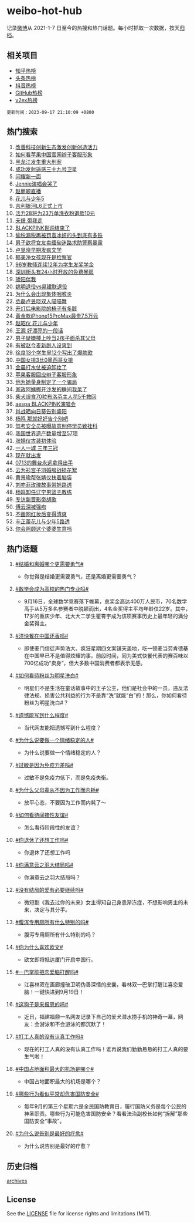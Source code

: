# weibo-hot-hub

记录[微博](https://www.weibo.com)从 2021-1-7 日至今的热搜和热门话题。每小时抓取一次数据，按天[归档](archives)。

## 相关项目

- [知乎热榜](https://github.com/lonnyzhang423/zhihu-hot-hub)
- [头条热榜](https://github.com/lonnyzhang423/toutiao-hot-hub)
- [抖音热榜](https://github.com/lonnyzhang423/douyin-hot-hub)
- [GitHub热榜](https://github.com/lonnyzhang423/github-hot-hub)
- [v2ex热榜](https://github.com/lonnyzhang423/v2ex-hot-hub)


`更新时间：2023-09-17 21:10:09 +0800`

## 热门搜索

1. [改善科技创新生态激发创新创造活力](https://m.weibo.cn/search?containerid=100103type%3D1%26t%3D10%26q%3D%23%E6%94%B9%E5%96%84%E7%A7%91%E6%8A%80%E5%88%9B%E6%96%B0%E7%94%9F%E6%80%81%E6%BF%80%E5%8F%91%E5%88%9B%E6%96%B0%E5%88%9B%E9%80%A0%E6%B4%BB%E5%8A%9B%23&stream_entry_id=51&isnewpage=1&extparam=seat%3D1%26cate%3D10103%26stream_entry_id%3D51%26pos%3D0%26dgr%3D0%26c_type%3D51%26filter_type%3Drealtimehot%26display_time%3D1694956208%26pre_seqid%3D1694956208071018437204)
1. [如何看苹果中国官网辫子客服形象](https://m.weibo.cn/search?containerid=100103type%3D1%26t%3D10%26q%3D%23%E5%A6%82%E4%BD%95%E7%9C%8B%E8%8B%B9%E6%9E%9C%E4%B8%AD%E5%9B%BD%E5%AE%98%E7%BD%91%E8%BE%AB%E5%AD%90%E5%AE%A2%E6%9C%8D%E5%BD%A2%E8%B1%A1%23&stream_entry_id=31&isnewpage=1&extparam=seat%3D1%26cate%3D5001%26stream_entry_id%3D31%26flag%3D2%26filter_type%3Drealtimehot%26c_type%3D31%26lcate%3D5001%26pos%3D0%26q%3D%2523%25E5%25A6%2582%25E4%25BD%2595%25E7%259C%258B%25E8%258B%25B9%25E6%259E%259C%25E4%25B8%25AD%25E5%259B%25BD%25E5%25AE%2598%25E7%25BD%2591%25E8%25BE%25AB%25E5%25AD%2590%25E5%25AE%25A2%25E6%259C%258D%25E5%25BD%25A2%25E8%25B1%25A1%2523%26dgr%3D0%26band_rank%3D1%26realpos%3D1%26display_time%3D1694956208%26pre_seqid%3D1694956208071018437204)
1. [黑龙江发生重大刑案](https://m.weibo.cn/search?containerid=100103type%3D1%26t%3D10%26q%3D%23%E9%BB%91%E9%BE%99%E6%B1%9F%E5%8F%91%E7%94%9F%E9%87%8D%E5%A4%A7%E5%88%91%E6%A1%88%23&stream_entry_id=31&isnewpage=1&extparam=seat%3D1%26cate%3D5001%26stream_entry_id%3D31%26flag%3D1%26filter_type%3Drealtimehot%26c_type%3D31%26lcate%3D5001%26pos%3D1%26q%3D%2523%25E9%25BB%2591%25E9%25BE%2599%25E6%25B1%259F%25E5%258F%2591%25E7%2594%259F%25E9%2587%258D%25E5%25A4%25A7%25E5%2588%2591%25E6%25A1%2588%2523%26dgr%3D0%26band_rank%3D2%26realpos%3D2%26display_time%3D1694956208%26pre_seqid%3D1694956208071018437204)
1. [成功发射遥感三十九号卫星](https://m.weibo.cn/search?containerid=100103type%3D1%26t%3D10%26q%3D%23%E6%88%90%E5%8A%9F%E5%8F%91%E5%B0%84%E9%81%A5%E6%84%9F%E4%B8%89%E5%8D%81%E4%B9%9D%E5%8F%B7%E5%8D%AB%E6%98%9F%23&stream_entry_id=31&isnewpage=1&extparam=seat%3D1%26cate%3D5001%26stream_entry_id%3D31%26flag%3D0%26filter_type%3Drealtimehot%26c_type%3D31%26lcate%3D5001%26pos%3D2%26q%3D%2523%25E6%2588%2590%25E5%258A%259F%25E5%258F%2591%25E5%25B0%2584%25E9%2581%25A5%25E6%2584%259F%25E4%25B8%2589%25E5%258D%2581%25E4%25B9%259D%25E5%258F%25B7%25E5%258D%25AB%25E6%2598%259F%2523%26dgr%3D0%26band_rank%3D3%26realpos%3D3%26display_time%3D1694956208%26pre_seqid%3D1694956208071018437204)
1. [闪耀新一面](https://m.weibo.cn/search?containerid=100103type%3D1%26t%3D10%26q%3D%23%E9%97%AA%E8%80%80%E6%96%B0%E4%B8%80%E9%9D%A2%23&stream_entry_id=31&isnewpage=1&extparam=seat%3D1%26cate%3D5001%26stream_entry_id%3D31%26c_type%3D31%26lcate%3D5001%26filter_type%3Drealtimehot%26adid%3D203871%26pos%3D3%26topic_ad%3D1%26q%3D%2523%25E9%2597%25AA%25E8%2580%2580%25E6%2596%25B0%25E4%25B8%2580%25E9%259D%25A2%2523%26dgr%3D0%26band_rank%3D4%26is_ad_pos%3D1%26display_time%3D1694956208%26pre_seqid%3D1694956208071018437204)
1. [Jennie演唱会哭了](https://m.weibo.cn/search?containerid=100103type%3D1%26t%3D10%26q%3D%23Jennie%E6%BC%94%E5%94%B1%E4%BC%9A%E5%93%AD%E4%BA%86%23&stream_entry_id=31&isnewpage=1&extparam=seat%3D1%26cate%3D5001%26stream_entry_id%3D31%26flag%3D1%26filter_type%3Drealtimehot%26c_type%3D31%26lcate%3D5001%26pos%3D4%26q%3D%2523Jennie%25E6%25BC%2594%25E5%2594%25B1%25E4%25BC%259A%25E5%2593%25AD%25E4%25BA%2586%2523%26dgr%3D0%26band_rank%3D4%26realpos%3D4%26display_time%3D1694956208%26pre_seqid%3D1694956208071018437204)
1. [赵丽颖直播](https://m.weibo.cn/search?containerid=100103type%3D1%26t%3D10%26q%3D%E8%B5%B5%E4%B8%BD%E9%A2%96%E7%9B%B4%E6%92%AD&stream_entry_id=31&isnewpage=1&extparam=seat%3D1%26cate%3D5001%26stream_entry_id%3D31%26flag%3D1%26filter_type%3Drealtimehot%26c_type%3D31%26lcate%3D5001%26pos%3D5%26q%3D%25E8%25B5%25B5%25E4%25B8%25BD%25E9%25A2%2596%25E7%259B%25B4%25E6%2592%25AD%26dgr%3D0%26band_rank%3D5%26realpos%3D5%26display_time%3D1694956208%26pre_seqid%3D1694956208071018437204)
1. [花儿与少年5](https://m.weibo.cn/search?containerid=100103type%3D1%26t%3D10%26q%3D%E8%8A%B1%E5%84%BF%E4%B8%8E%E5%B0%91%E5%B9%B45&stream_entry_id=31&isnewpage=1&extparam=seat%3D1%26cate%3D5001%26stream_entry_id%3D31%26flag%3D2%26filter_type%3Drealtimehot%26c_type%3D31%26lcate%3D5001%26pos%3D6%26q%3D%25E8%258A%25B1%25E5%2584%25BF%25E4%25B8%258E%25E5%25B0%2591%25E5%25B9%25B45%26dgr%3D0%26band_rank%3D6%26realpos%3D6%26display_time%3D1694956208%26pre_seqid%3D1694956208071018437204)
1. [吉利银河L6正式上市](https://m.weibo.cn/search?containerid=100103type%3D1%26t%3D10%26q%3D%23%E5%90%89%E5%88%A9%E9%93%B6%E6%B2%B3L6%E6%AD%A3%E5%BC%8F%E4%B8%8A%E5%B8%82%23&stream_entry_id=31&isnewpage=1&extparam=seat%3D1%26cate%3D5001%26stream_entry_id%3D31%26c_type%3D31%26lcate%3D5001%26filter_type%3Drealtimehot%26adid%3D203793%26pos%3D7%26topic_ad%3D1%26q%3D%2523%25E5%2590%2589%25E5%2588%25A9%25E9%2593%25B6%25E6%25B2%25B3L6%25E6%25AD%25A3%25E5%25BC%258F%25E4%25B8%258A%25E5%25B8%2582%2523%26dgr%3D0%26band_rank%3D7%26is_ad_pos%3D1%26display_time%3D1694956208%26pre_seqid%3D1694956208071018437204)
1. [活力28将为23万单洗衣粉退款10元](https://m.weibo.cn/search?containerid=100103type%3D1%26t%3D10%26q%3D%23%E6%B4%BB%E5%8A%9B28%E5%B0%86%E4%B8%BA23%E4%B8%87%E5%8D%95%E6%B4%97%E8%A1%A3%E7%B2%89%E9%80%80%E6%AC%BE10%E5%85%83%23&stream_entry_id=31&isnewpage=1&extparam=seat%3D1%26cate%3D5001%26stream_entry_id%3D31%26flag%3D2%26filter_type%3Drealtimehot%26c_type%3D31%26lcate%3D5001%26pos%3D8%26q%3D%2523%25E6%25B4%25BB%25E5%258A%259B28%25E5%25B0%2586%25E4%25B8%25BA23%25E4%25B8%2587%25E5%258D%2595%25E6%25B4%2597%25E8%25A1%25A3%25E7%25B2%2589%25E9%2580%2580%25E6%25AC%25BE10%25E5%2585%2583%2523%26dgr%3D0%26band_rank%3D7%26realpos%3D7%26display_time%3D1694956208%26pre_seqid%3D1694956208071018437204)
1. [夭璟 带我走](https://m.weibo.cn/search?containerid=100103type%3D1%26t%3D10%26q%3D%E5%A4%AD%E7%92%9F+%E5%B8%A6%E6%88%91%E8%B5%B0&stream_entry_id=31&isnewpage=1&extparam=seat%3D1%26cate%3D5001%26stream_entry_id%3D31%26flag%3D0%26filter_type%3Drealtimehot%26c_type%3D31%26lcate%3D5001%26pos%3D9%26q%3D%25E5%25A4%25AD%25E7%2592%259F%2520%25E5%25B8%25A6%25E6%2588%2591%25E8%25B5%25B0%26dgr%3D0%26band_rank%3D8%26realpos%3D8%26display_time%3D1694956208%26pre_seqid%3D1694956208071018437204)
1. [BLACKPINK世巡结束了](https://m.weibo.cn/search?containerid=100103type%3D1%26t%3D10%26q%3D%23BLACKPINK%E4%B8%96%E5%B7%A1%E7%BB%93%E6%9D%9F%E4%BA%86%23&stream_entry_id=31&isnewpage=1&extparam=seat%3D1%26cate%3D5001%26stream_entry_id%3D31%26flag%3D1%26filter_type%3Drealtimehot%26c_type%3D31%26lcate%3D5001%26pos%3D10%26q%3D%2523BLACKPINK%25E4%25B8%2596%25E5%25B7%25A1%25E7%25BB%2593%25E6%259D%259F%25E4%25BA%2586%2523%26dgr%3D0%26band_rank%3D9%26realpos%3D9%26display_time%3D1694956208%26pre_seqid%3D1694956208071018437204)
1. [偷税漏税再被罚袁冰妍的头到底有多铁](https://m.weibo.cn/search?containerid=100103type%3D1%26t%3D10%26q%3D%23%E5%81%B7%E7%A8%8E%E6%BC%8F%E7%A8%8E%E5%86%8D%E8%A2%AB%E7%BD%9A%E8%A2%81%E5%86%B0%E5%A6%8D%E7%9A%84%E5%A4%B4%E5%88%B0%E5%BA%95%E6%9C%89%E5%A4%9A%E9%93%81%23&stream_entry_id=31&isnewpage=1&extparam=seat%3D1%26cate%3D5001%26stream_entry_id%3D31%26flag%3D2%26filter_type%3Drealtimehot%26c_type%3D31%26lcate%3D5001%26pos%3D11%26q%3D%2523%25E5%2581%25B7%25E7%25A8%258E%25E6%25BC%258F%25E7%25A8%258E%25E5%2586%258D%25E8%25A2%25AB%25E7%25BD%259A%25E8%25A2%2581%25E5%2586%25B0%25E5%25A6%258D%25E7%259A%2584%25E5%25A4%25B4%25E5%2588%25B0%25E5%25BA%2595%25E6%259C%2589%25E5%25A4%259A%25E9%2593%2581%2523%26dgr%3D0%26band_rank%3D10%26realpos%3D10%26display_time%3D1694956208%26pre_seqid%3D1694956208071018437204)
1. [男子欲将女友卖缅甸迷路求助警察暴露](https://m.weibo.cn/search?containerid=100103type%3D1%26t%3D10%26q%3D%23%E7%94%B7%E5%AD%90%E6%AC%B2%E5%B0%86%E5%A5%B3%E5%8F%8B%E5%8D%96%E7%BC%85%E7%94%B8%E8%BF%B7%E8%B7%AF%E6%B1%82%E5%8A%A9%E8%AD%A6%E5%AF%9F%E6%9A%B4%E9%9C%B2%23&stream_entry_id=31&isnewpage=1&extparam=seat%3D1%26cate%3D5001%26stream_entry_id%3D31%26flag%3D1%26filter_type%3Drealtimehot%26c_type%3D31%26lcate%3D5001%26pos%3D12%26q%3D%2523%25E7%2594%25B7%25E5%25AD%2590%25E6%25AC%25B2%25E5%25B0%2586%25E5%25A5%25B3%25E5%258F%258B%25E5%258D%2596%25E7%25BC%2585%25E7%2594%25B8%25E8%25BF%25B7%25E8%25B7%25AF%25E6%25B1%2582%25E5%258A%25A9%25E8%25AD%25A6%25E5%25AF%259F%25E6%259A%25B4%25E9%259C%25B2%2523%26dgr%3D0%26band_rank%3D11%26realpos%3D11%26display_time%3D1694956208%26pre_seqid%3D1694956208071018437204)
1. [卢昱晓早期发疯文学](https://m.weibo.cn/search?containerid=100103type%3D1%26t%3D10%26q%3D%23%E5%8D%A2%E6%98%B1%E6%99%93%E6%97%A9%E6%9C%9F%E5%8F%91%E7%96%AF%E6%96%87%E5%AD%A6%23&stream_entry_id=31&isnewpage=1&extparam=seat%3D1%26cate%3D5001%26stream_entry_id%3D31%26flag%3D0%26filter_type%3Drealtimehot%26c_type%3D31%26lcate%3D5001%26pos%3D13%26q%3D%2523%25E5%258D%25A2%25E6%2598%25B1%25E6%2599%2593%25E6%2597%25A9%25E6%259C%259F%25E5%258F%2591%25E7%2596%25AF%25E6%2596%2587%25E5%25AD%25A6%2523%26dgr%3D0%26band_rank%3D12%26realpos%3D12%26display_time%3D1694956208%26pre_seqid%3D1694956208071018437204)
1. [郁美净女孩现在是检察官](https://m.weibo.cn/search?containerid=100103type%3D1%26t%3D10%26q%3D%23%E9%83%81%E7%BE%8E%E5%87%80%E5%A5%B3%E5%AD%A9%E7%8E%B0%E5%9C%A8%E6%98%AF%E6%A3%80%E5%AF%9F%E5%AE%98%23&stream_entry_id=31&isnewpage=1&extparam=seat%3D1%26cate%3D5001%26stream_entry_id%3D31%26flag%3D0%26filter_type%3Drealtimehot%26c_type%3D31%26lcate%3D5001%26pos%3D14%26q%3D%2523%25E9%2583%2581%25E7%25BE%258E%25E5%2587%2580%25E5%25A5%25B3%25E5%25AD%25A9%25E7%258E%25B0%25E5%259C%25A8%25E6%2598%25AF%25E6%25A3%2580%25E5%25AF%259F%25E5%25AE%2598%2523%26dgr%3D0%26band_rank%3D13%26realpos%3D13%26display_time%3D1694956208%26pre_seqid%3D1694956208071018437204)
1. [96岁教师连续12年为学生发奖学金](https://m.weibo.cn/search?containerid=100103type%3D1%26t%3D10%26q%3D%2396%E5%B2%81%E6%95%99%E5%B8%88%E8%BF%9E%E7%BB%AD12%E5%B9%B4%E4%B8%BA%E5%AD%A6%E7%94%9F%E5%8F%91%E5%A5%96%E5%AD%A6%E9%87%91%23&stream_entry_id=31&isnewpage=1&extparam=seat%3D1%26cate%3D5001%26stream_entry_id%3D31%26flag%3D32768%26filter_type%3Drealtimehot%26c_type%3D31%26lcate%3D5001%26pos%3D15%26q%3D%252396%25E5%25B2%2581%25E6%2595%2599%25E5%25B8%2588%25E8%25BF%259E%25E7%25BB%25AD12%25E5%25B9%25B4%25E4%25B8%25BA%25E5%25AD%25A6%25E7%2594%259F%25E5%258F%2591%25E5%25A5%2596%25E5%25AD%25A6%25E9%2587%2591%2523%26dgr%3D0%26band_rank%3D14%26realpos%3D14%26display_time%3D1694956208%26pre_seqid%3D1694956208071018437204)
1. [深圳街头有24小时开放的免费琴房](https://m.weibo.cn/search?containerid=100103type%3D1%26t%3D10%26q%3D%23%E6%B7%B1%E5%9C%B3%E8%A1%97%E5%A4%B4%E6%9C%8924%E5%B0%8F%E6%97%B6%E5%BC%80%E6%94%BE%E7%9A%84%E5%85%8D%E8%B4%B9%E7%90%B4%E6%88%BF%23&stream_entry_id=31&isnewpage=1&extparam=seat%3D1%26cate%3D5001%26stream_entry_id%3D31%26flag%3D32768%26filter_type%3Drealtimehot%26c_type%3D31%26lcate%3D5001%26pos%3D16%26q%3D%2523%25E6%25B7%25B1%25E5%259C%25B3%25E8%25A1%2597%25E5%25A4%25B4%25E6%259C%258924%25E5%25B0%258F%25E6%2597%25B6%25E5%25BC%2580%25E6%2594%25BE%25E7%259A%2584%25E5%2585%258D%25E8%25B4%25B9%25E7%2590%25B4%25E6%2588%25BF%2523%26dgr%3D0%26band_rank%3D15%26realpos%3D15%26display_time%3D1694956208%26pre_seqid%3D1694956208071018437204)
1. [骄阳伴我](https://m.weibo.cn/search?containerid=100103type%3D1%26t%3D10%26q%3D%E9%AA%84%E9%98%B3%E4%BC%B4%E6%88%91&stream_entry_id=31&isnewpage=1&extparam=seat%3D1%26cate%3D5001%26stream_entry_id%3D31%26flag%3D1%26filter_type%3Drealtimehot%26c_type%3D31%26lcate%3D5001%26pos%3D17%26q%3D%25E9%25AA%2584%25E9%2598%25B3%25E4%25BC%25B4%25E6%2588%2591%26dgr%3D0%26band_rank%3D16%26realpos%3D16%26display_time%3D1694956208%26pre_seqid%3D1694956208071018437204)
1. [姚明退役vs易建联退役](https://m.weibo.cn/search?containerid=100103type%3D1%26t%3D10%26q%3D%E5%A7%9A%E6%98%8E%E9%80%80%E5%BD%B9vs%E6%98%93%E5%BB%BA%E8%81%94%E9%80%80%E5%BD%B9&stream_entry_id=31&isnewpage=1&extparam=seat%3D1%26cate%3D5001%26stream_entry_id%3D31%26flag%3D1%26filter_type%3Drealtimehot%26c_type%3D31%26lcate%3D5001%26pos%3D18%26q%3D%25E5%25A7%259A%25E6%2598%258E%25E9%2580%2580%25E5%25BD%25B9vs%25E6%2598%2593%25E5%25BB%25BA%25E8%2581%2594%25E9%2580%2580%25E5%25BD%25B9%26dgr%3D0%26band_rank%3D17%26realpos%3D17%26display_time%3D1694956208%26pre_seqid%3D1694956208071018437204)
1. [为什么会出现集体咽喉炎](https://m.weibo.cn/search?containerid=100103type%3D1%26t%3D10%26q%3D%23%E4%B8%BA%E4%BB%80%E4%B9%88%E4%BC%9A%E5%87%BA%E7%8E%B0%E9%9B%86%E4%BD%93%E5%92%BD%E5%96%89%E7%82%8E%23&stream_entry_id=31&isnewpage=1&extparam=seat%3D1%26cate%3D5001%26stream_entry_id%3D31%26flag%3D0%26filter_type%3Drealtimehot%26c_type%3D31%26lcate%3D5001%26pos%3D19%26q%3D%2523%25E4%25B8%25BA%25E4%25BB%2580%25E4%25B9%2588%25E4%25BC%259A%25E5%2587%25BA%25E7%258E%25B0%25E9%259B%2586%25E4%25BD%2593%25E5%2592%25BD%25E5%2596%2589%25E7%2582%258E%2523%26dgr%3D0%26band_rank%3D18%26realpos%3D18%26display_time%3D1694956208%26pre_seqid%3D1694956208071018437204)
1. [丞磊卢昱晓双人喵喵舞](https://m.weibo.cn/search?containerid=100103type%3D1%26t%3D10%26q%3D%23%E4%B8%9E%E7%A3%8A%E5%8D%A2%E6%98%B1%E6%99%93%E5%8F%8C%E4%BA%BA%E5%96%B5%E5%96%B5%E8%88%9E%23&stream_entry_id=31&isnewpage=1&extparam=seat%3D1%26cate%3D5001%26stream_entry_id%3D31%26flag%3D1%26filter_type%3Drealtimehot%26c_type%3D31%26lcate%3D5001%26pos%3D20%26q%3D%2523%25E4%25B8%259E%25E7%25A3%258A%25E5%258D%25A2%25E6%2598%25B1%25E6%2599%2593%25E5%258F%258C%25E4%25BA%25BA%25E5%2596%25B5%25E5%2596%25B5%25E8%2588%259E%2523%26dgr%3D0%26band_rank%3D19%26realpos%3D19%26display_time%3D1694956208%26pre_seqid%3D1694956208071018437204)
1. [开灯后电影院的椅子有多脏](https://m.weibo.cn/search?containerid=100103type%3D1%26t%3D10%26q%3D%23%E5%BC%80%E7%81%AF%E5%90%8E%E7%94%B5%E5%BD%B1%E9%99%A2%E7%9A%84%E6%A4%85%E5%AD%90%E6%9C%89%E5%A4%9A%E8%84%8F%23&stream_entry_id=31&isnewpage=1&extparam=seat%3D1%26cate%3D5001%26stream_entry_id%3D31%26flag%3D1%26filter_type%3Drealtimehot%26c_type%3D31%26lcate%3D5001%26pos%3D21%26q%3D%2523%25E5%25BC%2580%25E7%2581%25AF%25E5%2590%258E%25E7%2594%25B5%25E5%25BD%25B1%25E9%2599%25A2%25E7%259A%2584%25E6%25A4%2585%25E5%25AD%2590%25E6%259C%2589%25E5%25A4%259A%25E8%2584%258F%2523%26dgr%3D0%26band_rank%3D20%26realpos%3D20%26display_time%3D1694956208%26pre_seqid%3D1694956208071018437204)
1. [黄金款iPhone15ProMax最贵7.5万元](https://m.weibo.cn/search?containerid=100103type%3D1%26t%3D10%26q%3D%23%E9%BB%84%E9%87%91%E6%AC%BEiPhone15ProMax%E6%9C%80%E8%B4%B57.5%E4%B8%87%E5%85%83%23&stream_entry_id=31&isnewpage=1&extparam=seat%3D1%26cate%3D5001%26stream_entry_id%3D31%26flag%3D1%26filter_type%3Drealtimehot%26c_type%3D31%26lcate%3D5001%26pos%3D22%26q%3D%2523%25E9%25BB%2584%25E9%2587%2591%25E6%25AC%25BEiPhone15ProMax%25E6%259C%2580%25E8%25B4%25B57.5%25E4%25B8%2587%25E5%2585%2583%2523%26dgr%3D0%26band_rank%3D21%26realpos%3D21%26display_time%3D1694956208%26pre_seqid%3D1694956208071018437204)
1. [赵昭仪 花儿与少年](https://m.weibo.cn/search?containerid=100103type%3D1%26t%3D10%26q%3D%E8%B5%B5%E6%98%AD%E4%BB%AA+%E8%8A%B1%E5%84%BF%E4%B8%8E%E5%B0%91%E5%B9%B4&stream_entry_id=31&isnewpage=1&extparam=seat%3D1%26cate%3D5001%26stream_entry_id%3D31%26flag%3D0%26filter_type%3Drealtimehot%26c_type%3D31%26lcate%3D5001%26pos%3D23%26q%3D%25E8%25B5%25B5%25E6%2598%25AD%25E4%25BB%25AA%2520%25E8%258A%25B1%25E5%2584%25BF%25E4%25B8%258E%25E5%25B0%2591%25E5%25B9%25B4%26dgr%3D0%26band_rank%3D22%26realpos%3D22%26display_time%3D1694956208%26pre_seqid%3D1694956208071018437204)
1. [王源 好漂亮的一段话](https://m.weibo.cn/search?containerid=100103type%3D1%26t%3D10%26q%3D%E7%8E%8B%E6%BA%90+%E5%A5%BD%E6%BC%82%E4%BA%AE%E7%9A%84%E4%B8%80%E6%AE%B5%E8%AF%9D&stream_entry_id=31&isnewpage=1&extparam=seat%3D1%26cate%3D5001%26stream_entry_id%3D31%26flag%3D1%26filter_type%3Drealtimehot%26c_type%3D31%26lcate%3D5001%26pos%3D24%26q%3D%25E7%258E%258B%25E6%25BA%2590%2520%25E5%25A5%25BD%25E6%25BC%2582%25E4%25BA%25AE%25E7%259A%2584%25E4%25B8%2580%25E6%25AE%25B5%25E8%25AF%259D%26dgr%3D0%26band_rank%3D23%26realpos%3D23%26display_time%3D1694956208%26pre_seqid%3D1694956208071018437204)
1. [男子疑嫌楼上吵当2孩子面杀其父母](https://m.weibo.cn/search?containerid=100103type%3D1%26t%3D10%26q%3D%23%E7%94%B7%E5%AD%90%E7%96%91%E5%AB%8C%E6%A5%BC%E4%B8%8A%E5%90%B5%E5%BD%932%E5%AD%A9%E5%AD%90%E9%9D%A2%E6%9D%80%E5%85%B6%E7%88%B6%E6%AF%8D%23&stream_entry_id=31&isnewpage=1&extparam=seat%3D1%26cate%3D5001%26stream_entry_id%3D31%26flag%3D0%26filter_type%3Drealtimehot%26c_type%3D31%26lcate%3D5001%26pos%3D25%26q%3D%2523%25E7%2594%25B7%25E5%25AD%2590%25E7%2596%2591%25E5%25AB%258C%25E6%25A5%25BC%25E4%25B8%258A%25E5%2590%25B5%25E5%25BD%25932%25E5%25AD%25A9%25E5%25AD%2590%25E9%259D%25A2%25E6%259D%2580%25E5%2585%25B6%25E7%2588%25B6%25E6%25AF%258D%2523%26dgr%3D0%26band_rank%3D24%26realpos%3D24%26display_time%3D1694956208%26pre_seqid%3D1694956208071018437204)
1. [有被赵今麦新剧人设爽到](https://m.weibo.cn/search?containerid=100103type%3D1%26t%3D10%26q%3D%E6%9C%89%E8%A2%AB%E8%B5%B5%E4%BB%8A%E9%BA%A6%E6%96%B0%E5%89%A7%E4%BA%BA%E8%AE%BE%E7%88%BD%E5%88%B0&stream_entry_id=31&isnewpage=1&extparam=seat%3D1%26cate%3D5001%26stream_entry_id%3D31%26flag%3D1%26filter_type%3Drealtimehot%26c_type%3D31%26lcate%3D5001%26pos%3D26%26q%3D%25E6%259C%2589%25E8%25A2%25AB%25E8%25B5%25B5%25E4%25BB%258A%25E9%25BA%25A6%25E6%2596%25B0%25E5%2589%25A7%25E4%25BA%25BA%25E8%25AE%25BE%25E7%2588%25BD%25E5%2588%25B0%26dgr%3D0%26band_rank%3D25%26realpos%3D25%26display_time%3D1694956208%26pre_seqid%3D1694956208071018437204)
1. [徐良13个学生里12个写出了爆款歌](https://m.weibo.cn/search?containerid=100103type%3D1%26t%3D10%26q%3D%23%E5%BE%90%E8%89%AF13%E4%B8%AA%E5%AD%A6%E7%94%9F%E9%87%8C12%E4%B8%AA%E5%86%99%E5%87%BA%E4%BA%86%E7%88%86%E6%AC%BE%E6%AD%8C%23&stream_entry_id=31&isnewpage=1&extparam=seat%3D1%26cate%3D5001%26stream_entry_id%3D31%26flag%3D0%26filter_type%3Drealtimehot%26c_type%3D31%26lcate%3D5001%26pos%3D27%26q%3D%2523%25E5%25BE%2590%25E8%2589%25AF13%25E4%25B8%25AA%25E5%25AD%25A6%25E7%2594%259F%25E9%2587%258C12%25E4%25B8%25AA%25E5%2586%2599%25E5%2587%25BA%25E4%25BA%2586%25E7%2588%2586%25E6%25AC%25BE%25E6%25AD%258C%2523%26dgr%3D0%26band_rank%3D26%26realpos%3D26%26display_time%3D1694956208%26pre_seqid%3D1694956208071018437204)
1. [中国女排3比0墨西哥女排](https://m.weibo.cn/search?containerid=100103type%3D1%26t%3D10%26q%3D%23%E4%B8%AD%E5%9B%BD%E5%A5%B3%E6%8E%923%E6%AF%940%E5%A2%A8%E8%A5%BF%E5%93%A5%E5%A5%B3%E6%8E%92%23&stream_entry_id=31&isnewpage=1&extparam=seat%3D1%26cate%3D5001%26stream_entry_id%3D31%26flag%3D1%26filter_type%3Drealtimehot%26c_type%3D31%26lcate%3D5001%26pos%3D28%26q%3D%2523%25E4%25B8%25AD%25E5%259B%25BD%25E5%25A5%25B3%25E6%258E%25923%25E6%25AF%25940%25E5%25A2%25A8%25E8%25A5%25BF%25E5%2593%25A5%25E5%25A5%25B3%25E6%258E%2592%2523%26dgr%3D0%26band_rank%3D27%26realpos%3D27%26display_time%3D1694956208%26pre_seqid%3D1694956208071018437204)
1. [金晨打水仗被迫卸妆了](https://m.weibo.cn/search?containerid=100103type%3D1%26t%3D10%26q%3D%23%E9%87%91%E6%99%A8%E6%89%93%E6%B0%B4%E4%BB%97%E8%A2%AB%E8%BF%AB%E5%8D%B8%E5%A6%86%E4%BA%86%23&stream_entry_id=31&isnewpage=1&extparam=seat%3D1%26cate%3D5001%26stream_entry_id%3D31%26flag%3D1%26filter_type%3Drealtimehot%26c_type%3D31%26lcate%3D5001%26pos%3D29%26q%3D%2523%25E9%2587%2591%25E6%2599%25A8%25E6%2589%2593%25E6%25B0%25B4%25E4%25BB%2597%25E8%25A2%25AB%25E8%25BF%25AB%25E5%258D%25B8%25E5%25A6%2586%25E4%25BA%2586%2523%26dgr%3D0%26band_rank%3D28%26realpos%3D28%26display_time%3D1694956208%26pre_seqid%3D1694956208071018437204)
1. [苹果客服回应辫子客服形象](https://m.weibo.cn/search?containerid=100103type%3D1%26t%3D10%26q%3D%23%E8%8B%B9%E6%9E%9C%E5%AE%A2%E6%9C%8D%E5%9B%9E%E5%BA%94%E8%BE%AB%E5%AD%90%E5%AE%A2%E6%9C%8D%E5%BD%A2%E8%B1%A1%23&stream_entry_id=31&isnewpage=1&extparam=seat%3D1%26cate%3D5001%26stream_entry_id%3D31%26flag%3D1%26filter_type%3Drealtimehot%26c_type%3D31%26lcate%3D5001%26pos%3D30%26q%3D%2523%25E8%258B%25B9%25E6%259E%259C%25E5%25AE%25A2%25E6%259C%258D%25E5%259B%259E%25E5%25BA%2594%25E8%25BE%25AB%25E5%25AD%2590%25E5%25AE%25A2%25E6%259C%258D%25E5%25BD%25A2%25E8%25B1%25A1%2523%26dgr%3D0%26band_rank%3D29%26realpos%3D29%26display_time%3D1694956208%26pre_seqid%3D1694956208071018437204)
1. [他为她量身制定了一个骗局](https://m.weibo.cn/search?containerid=100103type%3D1%26t%3D10%26q%3D%23%E4%BB%96%E4%B8%BA%E5%A5%B9%E9%87%8F%E8%BA%AB%E5%88%B6%E5%AE%9A%E4%BA%86%E4%B8%80%E4%B8%AA%E9%AA%97%E5%B1%80%23&stream_entry_id=31&isnewpage=1&extparam=seat%3D1%26cate%3D5001%26stream_entry_id%3D31%26flag%3D1%26filter_type%3Drealtimehot%26c_type%3D31%26lcate%3D5001%26pos%3D31%26q%3D%2523%25E4%25BB%2596%25E4%25B8%25BA%25E5%25A5%25B9%25E9%2587%258F%25E8%25BA%25AB%25E5%2588%25B6%25E5%25AE%259A%25E4%25BA%2586%25E4%25B8%2580%25E4%25B8%25AA%25E9%25AA%2597%25E5%25B1%2580%2523%26dgr%3D0%26band_rank%3D30%26realpos%3D30%26display_time%3D1694956208%26pre_seqid%3D1694956208071018437204)
1. [家政阿姨挪开沙发的瞬间我呆了](https://m.weibo.cn/search?containerid=100103type%3D1%26t%3D10%26q%3D%23%E5%AE%B6%E6%94%BF%E9%98%BF%E5%A7%A8%E6%8C%AA%E5%BC%80%E6%B2%99%E5%8F%91%E7%9A%84%E7%9E%AC%E9%97%B4%E6%88%91%E5%91%86%E4%BA%86%23&stream_entry_id=31&isnewpage=1&extparam=seat%3D1%26cate%3D5001%26stream_entry_id%3D31%26flag%3D1%26filter_type%3Drealtimehot%26c_type%3D31%26lcate%3D5001%26pos%3D32%26q%3D%2523%25E5%25AE%25B6%25E6%2594%25BF%25E9%2598%25BF%25E5%25A7%25A8%25E6%258C%25AA%25E5%25BC%2580%25E6%25B2%2599%25E5%258F%2591%25E7%259A%2584%25E7%259E%25AC%25E9%2597%25B4%25E6%2588%2591%25E5%2591%2586%25E4%25BA%2586%2523%26dgr%3D0%26band_rank%3D31%26realpos%3D31%26display_time%3D1694956208%26pre_seqid%3D1694956208071018437204)
1. [柴犬误食70粒布洛芬主人花5千救回](https://m.weibo.cn/search?containerid=100103type%3D1%26t%3D10%26q%3D%23%E6%9F%B4%E7%8A%AC%E8%AF%AF%E9%A3%9F70%E7%B2%92%E5%B8%83%E6%B4%9B%E8%8A%AC%E4%B8%BB%E4%BA%BA%E8%8A%B15%E5%8D%83%E6%95%91%E5%9B%9E%23&stream_entry_id=31&isnewpage=1&extparam=seat%3D1%26cate%3D5001%26stream_entry_id%3D31%26flag%3D1%26filter_type%3Drealtimehot%26c_type%3D31%26lcate%3D5001%26pos%3D33%26q%3D%2523%25E6%259F%25B4%25E7%258A%25AC%25E8%25AF%25AF%25E9%25A3%259F70%25E7%25B2%2592%25E5%25B8%2583%25E6%25B4%259B%25E8%258A%25AC%25E4%25B8%25BB%25E4%25BA%25BA%25E8%258A%25B15%25E5%258D%2583%25E6%2595%2591%25E5%259B%259E%2523%26dgr%3D0%26band_rank%3D32%26realpos%3D32%26display_time%3D1694956208%26pre_seqid%3D1694956208071018437204)
1. [aespa BLACKPINK演唱会](https://m.weibo.cn/search?containerid=100103type%3D1%26t%3D10%26q%3Daespa+BLACKPINK%E6%BC%94%E5%94%B1%E4%BC%9A&stream_entry_id=31&isnewpage=1&extparam=seat%3D1%26cate%3D5001%26stream_entry_id%3D31%26flag%3D0%26filter_type%3Drealtimehot%26c_type%3D31%26lcate%3D5001%26pos%3D34%26q%3Daespa%2520BLACKPINK%25E6%25BC%2594%25E5%2594%25B1%25E4%25BC%259A%26dgr%3D0%26band_rank%3D33%26realpos%3D33%26display_time%3D1694956208%26pre_seqid%3D1694956208071018437204)
1. [肖战晒向日葵告别盛阳](https://m.weibo.cn/search?containerid=100103type%3D1%26t%3D10%26q%3D%23%E8%82%96%E6%88%98%E6%99%92%E5%90%91%E6%97%A5%E8%91%B5%E5%91%8A%E5%88%AB%E7%9B%9B%E9%98%B3%23&stream_entry_id=31&isnewpage=1&extparam=seat%3D1%26cate%3D5001%26stream_entry_id%3D31%26flag%3D1%26filter_type%3Drealtimehot%26c_type%3D31%26lcate%3D5001%26pos%3D35%26q%3D%2523%25E8%2582%2596%25E6%2588%2598%25E6%2599%2592%25E5%2590%2591%25E6%2597%25A5%25E8%2591%25B5%25E5%2591%258A%25E5%2588%25AB%25E7%259B%259B%25E9%2598%25B3%2523%26dgr%3D0%26band_rank%3D34%26realpos%3D34%26display_time%3D1694956208%26pre_seqid%3D1694956208071018437204)
1. [杨鸣 那就好好告个别吧](https://m.weibo.cn/search?containerid=100103type%3D1%26t%3D10%26q%3D%E6%9D%A8%E9%B8%A3+%E9%82%A3%E5%B0%B1%E5%A5%BD%E5%A5%BD%E5%91%8A%E4%B8%AA%E5%88%AB%E5%90%A7&stream_entry_id=31&isnewpage=1&extparam=seat%3D1%26cate%3D5001%26stream_entry_id%3D31%26flag%3D0%26filter_type%3Drealtimehot%26c_type%3D31%26lcate%3D5001%26pos%3D36%26q%3D%25E6%259D%25A8%25E9%25B8%25A3%2520%25E9%2582%25A3%25E5%25B0%25B1%25E5%25A5%25BD%25E5%25A5%25BD%25E5%2591%258A%25E4%25B8%25AA%25E5%2588%25AB%25E5%2590%25A7%26dgr%3D0%26band_rank%3D35%26realpos%3D35%26display_time%3D1694956208%26pre_seqid%3D1694956208071018437204)
1. [驾考安全员被曝故意别停学员致挂科](https://m.weibo.cn/search?containerid=100103type%3D1%26t%3D10%26q%3D%23%E9%A9%BE%E8%80%83%E5%AE%89%E5%85%A8%E5%91%98%E8%A2%AB%E6%9B%9D%E6%95%85%E6%84%8F%E5%88%AB%E5%81%9C%E5%AD%A6%E5%91%98%E8%87%B4%E6%8C%82%E7%A7%91%23&stream_entry_id=31&isnewpage=1&extparam=seat%3D1%26cate%3D5001%26stream_entry_id%3D31%26flag%3D1%26filter_type%3Drealtimehot%26c_type%3D31%26lcate%3D5001%26pos%3D37%26q%3D%2523%25E9%25A9%25BE%25E8%2580%2583%25E5%25AE%2589%25E5%2585%25A8%25E5%2591%2598%25E8%25A2%25AB%25E6%259B%259D%25E6%2595%2585%25E6%2584%258F%25E5%2588%25AB%25E5%2581%259C%25E5%25AD%25A6%25E5%2591%2598%25E8%2587%25B4%25E6%258C%2582%25E7%25A7%2591%2523%26dgr%3D0%26band_rank%3D36%26realpos%3D36%26display_time%3D1694956208%26pre_seqid%3D1694956208071018437204)
1. [我国世界遗产数量增至57项](https://m.weibo.cn/search?containerid=100103type%3D1%26t%3D10%26q%3D%23%E6%88%91%E5%9B%BD%E4%B8%96%E7%95%8C%E9%81%97%E4%BA%A7%E6%95%B0%E9%87%8F%E5%A2%9E%E8%87%B357%E9%A1%B9%23&stream_entry_id=31&isnewpage=1&extparam=seat%3D1%26cate%3D5001%26stream_entry_id%3D31%26flag%3D1%26filter_type%3Drealtimehot%26c_type%3D31%26lcate%3D5001%26pos%3D38%26q%3D%2523%25E6%2588%2591%25E5%259B%25BD%25E4%25B8%2596%25E7%2595%258C%25E9%2581%2597%25E4%25BA%25A7%25E6%2595%25B0%25E9%2587%258F%25E5%25A2%259E%25E8%2587%25B357%25E9%25A1%25B9%2523%26dgr%3D0%26band_rank%3D37%26realpos%3D37%26display_time%3D1694956208%26pre_seqid%3D1694956208071018437204)
1. [张婧仪古装初体验](https://m.weibo.cn/search?containerid=100103type%3D1%26t%3D10%26q%3D%23%E5%BC%A0%E5%A9%A7%E4%BB%AA%E5%8F%A4%E8%A3%85%E5%88%9D%E4%BD%93%E9%AA%8C%23&stream_entry_id=31&isnewpage=1&extparam=seat%3D1%26cate%3D5001%26stream_entry_id%3D31%26flag%3D1%26filter_type%3Drealtimehot%26c_type%3D31%26lcate%3D5001%26pos%3D39%26q%3D%2523%25E5%25BC%25A0%25E5%25A9%25A7%25E4%25BB%25AA%25E5%258F%25A4%25E8%25A3%2585%25E5%2588%259D%25E4%25BD%2593%25E9%25AA%258C%2523%26dgr%3D0%26band_rank%3D38%26realpos%3D38%26display_time%3D1694956208%26pre_seqid%3D1694956208071018437204)
1. [一人一城 三年三冠](https://m.weibo.cn/search?containerid=100103type%3D1%26t%3D10%26q%3D%E4%B8%80%E4%BA%BA%E4%B8%80%E5%9F%8E+%E4%B8%89%E5%B9%B4%E4%B8%89%E5%86%A0&stream_entry_id=31&isnewpage=1&extparam=seat%3D1%26cate%3D5001%26stream_entry_id%3D31%26flag%3D0%26filter_type%3Drealtimehot%26c_type%3D31%26lcate%3D5001%26pos%3D40%26q%3D%25E4%25B8%2580%25E4%25BA%25BA%25E4%25B8%2580%25E5%259F%258E%2520%25E4%25B8%2589%25E5%25B9%25B4%25E4%25B8%2589%25E5%2586%25A0%26dgr%3D0%26band_rank%3D39%26realpos%3D39%26display_time%3D1694956208%26pre_seqid%3D1694956208071018437204)
1. [现在就出发](https://m.weibo.cn/search?containerid=100103type%3D1%26t%3D10%26q%3D%E7%8E%B0%E5%9C%A8%E5%B0%B1%E5%87%BA%E5%8F%91&stream_entry_id=31&isnewpage=1&extparam=seat%3D1%26cate%3D5001%26stream_entry_id%3D31%26flag%3D1%26filter_type%3Drealtimehot%26c_type%3D31%26lcate%3D5001%26pos%3D41%26q%3D%25E7%258E%25B0%25E5%259C%25A8%25E5%25B0%25B1%25E5%2587%25BA%25E5%258F%2591%26dgr%3D0%26band_rank%3D40%26realpos%3D40%26display_time%3D1694956208%26pre_seqid%3D1694956208071018437204)
1. [0713的舞台永远拿得出手](https://m.weibo.cn/search?containerid=100103type%3D1%26t%3D10%26q%3D0713%E7%9A%84%E8%88%9E%E5%8F%B0%E6%B0%B8%E8%BF%9C%E6%8B%BF%E5%BE%97%E5%87%BA%E6%89%8B&stream_entry_id=31&isnewpage=1&extparam=seat%3D1%26cate%3D5001%26stream_entry_id%3D31%26flag%3D0%26filter_type%3Drealtimehot%26c_type%3D31%26lcate%3D5001%26pos%3D42%26q%3D0713%25E7%259A%2584%25E8%2588%259E%25E5%258F%25B0%25E6%25B0%25B8%25E8%25BF%259C%25E6%258B%25BF%25E5%25BE%2597%25E5%2587%25BA%25E6%2589%258B%26dgr%3D0%26band_rank%3D41%26realpos%3D41%26display_time%3D1694956208%26pre_seqid%3D1694956208071018437204)
1. [云为衫宫子羽婚服战损花絮](https://m.weibo.cn/search?containerid=100103type%3D1%26t%3D10%26q%3D%23%E4%BA%91%E4%B8%BA%E8%A1%AB%E5%AE%AB%E5%AD%90%E7%BE%BD%E5%A9%9A%E6%9C%8D%E6%88%98%E6%8D%9F%E8%8A%B1%E7%B5%AE%23&stream_entry_id=31&isnewpage=1&extparam=seat%3D1%26cate%3D5001%26stream_entry_id%3D31%26flag%3D1%26filter_type%3Drealtimehot%26c_type%3D31%26lcate%3D5001%26pos%3D43%26q%3D%2523%25E4%25BA%2591%25E4%25B8%25BA%25E8%25A1%25AB%25E5%25AE%25AB%25E5%25AD%2590%25E7%25BE%25BD%25E5%25A9%259A%25E6%259C%258D%25E6%2588%2598%25E6%258D%259F%25E8%258A%25B1%25E7%25B5%25AE%2523%26dgr%3D0%26band_rank%3D42%26realpos%3D42%26display_time%3D1694956208%26pre_seqid%3D1694956208071018437204)
1. [黄景瑜帮张婧仪扶着脑袋](https://m.weibo.cn/search?containerid=100103type%3D1%26t%3D10%26q%3D%E9%BB%84%E6%99%AF%E7%91%9C%E5%B8%AE%E5%BC%A0%E5%A9%A7%E4%BB%AA%E6%89%B6%E7%9D%80%E8%84%91%E8%A2%8B&stream_entry_id=31&isnewpage=1&extparam=seat%3D1%26cate%3D5001%26stream_entry_id%3D31%26flag%3D1%26filter_type%3Drealtimehot%26c_type%3D31%26lcate%3D5001%26pos%3D44%26q%3D%25E9%25BB%2584%25E6%2599%25AF%25E7%2591%259C%25E5%25B8%25AE%25E5%25BC%25A0%25E5%25A9%25A7%25E4%25BB%25AA%25E6%2589%25B6%25E7%259D%2580%25E8%2584%2591%25E8%25A2%258B%26dgr%3D0%26band_rank%3D43%26realpos%3D43%26display_time%3D1694956208%26pre_seqid%3D1694956208071018437204)
1. [刘亦菲玫瑰故事带娃路透](https://m.weibo.cn/search?containerid=100103type%3D1%26t%3D10%26q%3D%23%E5%88%98%E4%BA%A6%E8%8F%B2%E7%8E%AB%E7%91%B0%E6%95%85%E4%BA%8B%E5%B8%A6%E5%A8%83%E8%B7%AF%E9%80%8F%23&stream_entry_id=31&isnewpage=1&extparam=seat%3D1%26cate%3D5001%26stream_entry_id%3D31%26flag%3D1%26filter_type%3Drealtimehot%26c_type%3D31%26lcate%3D5001%26pos%3D45%26q%3D%2523%25E5%2588%2598%25E4%25BA%25A6%25E8%258F%25B2%25E7%258E%25AB%25E7%2591%25B0%25E6%2595%2585%25E4%25BA%258B%25E5%25B8%25A6%25E5%25A8%2583%25E8%25B7%25AF%25E9%2580%258F%2523%26dgr%3D0%26band_rank%3D44%26realpos%3D44%26display_time%3D1694956208%26pre_seqid%3D1694956208071018437204)
1. [杨鸣卸任辽宁男篮主教练](https://m.weibo.cn/search?containerid=100103type%3D1%26t%3D10%26q%3D%23%E6%9D%A8%E9%B8%A3%E5%8D%B8%E4%BB%BB%E8%BE%BD%E5%AE%81%E7%94%B7%E7%AF%AE%E4%B8%BB%E6%95%99%E7%BB%83%23&stream_entry_id=31&isnewpage=1&extparam=seat%3D1%26cate%3D5001%26stream_entry_id%3D31%26flag%3D0%26filter_type%3Drealtimehot%26c_type%3D31%26lcate%3D5001%26pos%3D46%26q%3D%2523%25E6%259D%25A8%25E9%25B8%25A3%25E5%258D%25B8%25E4%25BB%25BB%25E8%25BE%25BD%25E5%25AE%2581%25E7%2594%25B7%25E7%25AF%25AE%25E4%25B8%25BB%25E6%2595%2599%25E7%25BB%2583%2523%26dgr%3D0%26band_rank%3D45%26realpos%3D45%26display_time%3D1694956208%26pre_seqid%3D1694956208071018437204)
1. [专访新晋影帝胡歌](https://m.weibo.cn/search?containerid=100103type%3D1%26t%3D10%26q%3D%23%E4%B8%93%E8%AE%BF%E6%96%B0%E6%99%8B%E5%BD%B1%E5%B8%9D%E8%83%A1%E6%AD%8C%23&stream_entry_id=31&isnewpage=1&extparam=seat%3D1%26cate%3D5001%26stream_entry_id%3D31%26flag%3D1%26filter_type%3Drealtimehot%26c_type%3D31%26lcate%3D5001%26pos%3D47%26q%3D%2523%25E4%25B8%2593%25E8%25AE%25BF%25E6%2596%25B0%25E6%2599%258B%25E5%25BD%25B1%25E5%25B8%259D%25E8%2583%25A1%25E6%25AD%258C%2523%26dgr%3D0%26band_rank%3D46%26realpos%3D46%26display_time%3D1694956208%26pre_seqid%3D1694956208071018437204)
1. [傅云深被强吻](https://m.weibo.cn/search?containerid=100103type%3D1%26t%3D10%26q%3D%23%E5%82%85%E4%BA%91%E6%B7%B1%E8%A2%AB%E5%BC%BA%E5%90%BB%23&stream_entry_id=31&isnewpage=1&extparam=seat%3D1%26cate%3D5001%26stream_entry_id%3D31%26flag%3D0%26filter_type%3Drealtimehot%26c_type%3D31%26lcate%3D5001%26pos%3D48%26q%3D%2523%25E5%2582%2585%25E4%25BA%2591%25E6%25B7%25B1%25E8%25A2%25AB%25E5%25BC%25BA%25E5%2590%25BB%2523%26dgr%3D0%26band_rank%3D47%26realpos%3D47%26display_time%3D1694956208%26pre_seqid%3D1694956208071018437204)
1. [不画网红妆后变得清爽](https://m.weibo.cn/search?containerid=100103type%3D1%26t%3D10%26q%3D%E4%B8%8D%E7%94%BB%E7%BD%91%E7%BA%A2%E5%A6%86%E5%90%8E%E5%8F%98%E5%BE%97%E6%B8%85%E7%88%BD&stream_entry_id=31&isnewpage=1&extparam=seat%3D1%26cate%3D5001%26stream_entry_id%3D31%26flag%3D0%26filter_type%3Drealtimehot%26c_type%3D31%26lcate%3D5001%26pos%3D49%26q%3D%25E4%25B8%258D%25E7%2594%25BB%25E7%25BD%2591%25E7%25BA%25A2%25E5%25A6%2586%25E5%2590%258E%25E5%258F%2598%25E5%25BE%2597%25E6%25B8%2585%25E7%2588%25BD%26dgr%3D0%26band_rank%3D48%26realpos%3D48%26display_time%3D1694956208%26pre_seqid%3D1694956208071018437204)
1. [辛芷蕾花儿与少年5路透](https://m.weibo.cn/search?containerid=100103type%3D1%26t%3D10%26q%3D%23%E8%BE%9B%E8%8A%B7%E8%95%BE%E8%8A%B1%E5%84%BF%E4%B8%8E%E5%B0%91%E5%B9%B45%E8%B7%AF%E9%80%8F%23&stream_entry_id=31&isnewpage=1&extparam=seat%3D1%26cate%3D5001%26stream_entry_id%3D31%26flag%3D0%26filter_type%3Drealtimehot%26c_type%3D31%26lcate%3D5001%26pos%3D50%26q%3D%2523%25E8%25BE%259B%25E8%258A%25B7%25E8%2595%25BE%25E8%258A%25B1%25E5%2584%25BF%25E4%25B8%258E%25E5%25B0%2591%25E5%25B9%25B45%25E8%25B7%25AF%25E9%2580%258F%2523%26dgr%3D0%26band_rank%3D49%26realpos%3D49%26display_time%3D1694956208%26pre_seqid%3D1694956208071018437204)
1. [你会照顾这个婆婆生意吗](https://m.weibo.cn/search?containerid=100103type%3D1%26t%3D10%26q%3D%E4%BD%A0%E4%BC%9A%E7%85%A7%E9%A1%BE%E8%BF%99%E4%B8%AA%E5%A9%86%E5%A9%86%E7%94%9F%E6%84%8F%E5%90%97&stream_entry_id=31&isnewpage=1&extparam=seat%3D1%26cate%3D5001%26stream_entry_id%3D31%26flag%3D1%26filter_type%3Drealtimehot%26c_type%3D31%26lcate%3D5001%26pos%3D51%26q%3D%25E4%25BD%25A0%25E4%25BC%259A%25E7%2585%25A7%25E9%25A1%25BE%25E8%25BF%2599%25E4%25B8%25AA%25E5%25A9%2586%25E5%25A9%2586%25E7%2594%259F%25E6%2584%258F%25E5%2590%2597%26dgr%3D0%26band_rank%3D50%26realpos%3D50%26display_time%3D1694956208%26pre_seqid%3D1694956208071018437204)

## 热门话题

1. [#结婚和离婚哪个更需要勇气#](https://m.weibo.cn/search?containerid=231522type%3D1%26t%3D10%26q%3D%23%E7%BB%93%E5%A9%9A%E5%92%8C%E7%A6%BB%E5%A9%9A%E5%93%AA%E4%B8%AA%E6%9B%B4%E9%9C%80%E8%A6%81%E5%8B%87%E6%B0%94%23&stream_entry_id=128&isnewpage=1&extparam=seat%3D1%26unitid%3D1694906242344%26pos%3D1-0-0%26c_type%3D128%26dgr%3D0%26cate%3D5004%26lcate%3D5004%26display_time%3D1694956208%26pre_seqid%3D1694956208948027200161)
    - 你觉得是结婚更需要勇气，还是离婚更需要勇气？

1. [#数学会成为高校的热门专业吗#](https://m.weibo.cn/search?containerid=231522type%3D1%26t%3D10%26q%3D%23%E6%95%B0%E5%AD%A6%E4%BC%9A%E6%88%90%E4%B8%BA%E9%AB%98%E6%A0%A1%E7%9A%84%E7%83%AD%E9%97%A8%E4%B8%93%E4%B8%9A%E5%90%97%23&stream_entry_id=128&isnewpage=1&extparam=seat%3D1%26unitid%3D1694955389331%26pos%3D1-0-1%26c_type%3D128%26dgr%3D0%26cate%3D5004%26lcate%3D5004%26display_time%3D1694956208%26pre_seqid%3D1694956208948027200161)
    - 9月16日，全球数学竞赛落下帷幕，总奖金高达400万人民币，70名数学高手从5万多名参赛者中脱颖而出，4名金奖得主平均年龄仅22岁。其中，17岁的重庆少年、北大大二学生瞿霄宇成为该项赛事历史上最年轻的满分金奖得主。

1. [#洋快餐在中国还香吗#](https://m.weibo.cn/search?containerid=231522type%3D1%26t%3D10%26q%3D%23%E6%B4%8B%E5%BF%AB%E9%A4%90%E5%9C%A8%E4%B8%AD%E5%9B%BD%E8%BF%98%E9%A6%99%E5%90%97%23&stream_entry_id=128&isnewpage=1&extparam=seat%3D1%26unitid%3D1694947299921%26pos%3D1-0-2%26c_type%3D128%26dgr%3D0%26cate%3D5004%26lcate%3D5004%26display_time%3D1694956208%26pre_seqid%3D1694956208948027200161)
    - 即使麦门信徒声势浩大、疯狂星期四文案铺天盖地，吃一顿麦当劳肯德基在中国早已不是值得炫耀的事。前段时间，同为美式快餐代表的赛百味以700亿成功“卖身”，但大多数中国消费者都表示无感。

1. [#如何看待粉丝为明星洗白#](https://m.weibo.cn/search?containerid=231522type%3D1%26t%3D10%26q%3D%23%E5%A6%82%E4%BD%95%E7%9C%8B%E5%BE%85%E7%B2%89%E4%B8%9D%E4%B8%BA%E6%98%8E%E6%98%9F%E6%B4%97%E7%99%BD%23&stream_entry_id=128&isnewpage=1&extparam=seat%3D1%26unitid%3D1694944593905%26pos%3D1-0-3%26c_type%3D128%26dgr%3D0%26cate%3D5004%26lcate%3D5004%26display_time%3D1694956208%26pre_seqid%3D1694956208948027200161)
    - 明星们不是生活在童话故事中的王子公主，他们是社会中的一员，违反法律法规、损害公共利益的行为不是靠“洗”就能“白”的！那么，你如何看待粉丝为明星洗白#？

1. [#遗憾能写到什么程度#](https://m.weibo.cn/search?containerid=231522type%3D1%26t%3D10%26q%3D%23%E9%81%97%E6%86%BE%E8%83%BD%E5%86%99%E5%88%B0%E4%BB%80%E4%B9%88%E7%A8%8B%E5%BA%A6%23&stream_entry_id=128&isnewpage=1&extparam=seat%3D1%26unitid%3D1694951222779%26pos%3D1-0-4%26c_type%3D128%26dgr%3D0%26cate%3D5004%26lcate%3D5004%26display_time%3D1694956208%26pre_seqid%3D1694956208948027200161)
    - 当代网友能把遗憾写到什么程度？

1. [#为什么说要做一个情绪稳定的人#](https://m.weibo.cn/search?containerid=231522type%3D1%26t%3D10%26q%3D%23%E4%B8%BA%E4%BB%80%E4%B9%88%E8%AF%B4%E8%A6%81%E5%81%9A%E4%B8%80%E4%B8%AA%E6%83%85%E7%BB%AA%E7%A8%B3%E5%AE%9A%E7%9A%84%E4%BA%BA%23&stream_entry_id=128&isnewpage=1&extparam=seat%3D1%26unitid%3D1694843595581%26pos%3D1-0-5%26c_type%3D128%26dgr%3D0%26cate%3D5004%26lcate%3D5004%26display_time%3D1694956208%26pre_seqid%3D1694956208948027200161)
    - 为什么说要做一个情绪稳定的人？

1. [#过敏是因为免疫力差吗#](https://m.weibo.cn/search?containerid=231522type%3D1%26t%3D10%26q%3D%23%E8%BF%87%E6%95%8F%E6%98%AF%E5%9B%A0%E4%B8%BA%E5%85%8D%E7%96%AB%E5%8A%9B%E5%B7%AE%E5%90%97%23&stream_entry_id=128&isnewpage=1&extparam=seat%3D1%26unitid%3D1694822031092%26pos%3D1-0-6%26c_type%3D128%26dgr%3D0%26cate%3D5004%26lcate%3D5004%26display_time%3D1694956208%26pre_seqid%3D1694956208948027200161)
    - 过敏不是免疫力低下，而是免疫失衡。

1. [#为什么父母辈从不因为工作而内耗#](https://m.weibo.cn/search?containerid=231522type%3D1%26t%3D10%26q%3D%23%E4%B8%BA%E4%BB%80%E4%B9%88%E7%88%B6%E6%AF%8D%E8%BE%88%E4%BB%8E%E4%B8%8D%E5%9B%A0%E4%B8%BA%E5%B7%A5%E4%BD%9C%E8%80%8C%E5%86%85%E8%80%97%23&stream_entry_id=128&isnewpage=1&extparam=seat%3D1%26unitid%3D1694787203305%26pos%3D1-0-7%26c_type%3D128%26dgr%3D0%26cate%3D5004%26lcate%3D5004%26display_time%3D1694956208%26pre_seqid%3D1694956208948027200161)
    - 放平心态，不要因为工作而内耗了～

1. [#如何看待间接性友谊#](https://m.weibo.cn/search?containerid=231522type%3D1%26t%3D10%26q%3D%23%E5%A6%82%E4%BD%95%E7%9C%8B%E5%BE%85%E9%97%B4%E6%8E%A5%E6%80%A7%E5%8F%8B%E8%B0%8A%23&stream_entry_id=128&isnewpage=1&extparam=seat%3D1%26unitid%3D1694946718894%26pos%3D1-0-8%26c_type%3D128%26dgr%3D0%26cate%3D5004%26lcate%3D5004%26display_time%3D1694956208%26pre_seqid%3D1694956208948027200161)
    - 怎么看待阶段性的友谊？

1. [#你退休了还想工作吗#](https://m.weibo.cn/search?containerid=231522type%3D1%26t%3D10%26q%3D%23%E4%BD%A0%E9%80%80%E4%BC%91%E4%BA%86%E8%BF%98%E6%83%B3%E5%B7%A5%E4%BD%9C%E5%90%97%23&stream_entry_id=128&isnewpage=1&extparam=seat%3D1%26unitid%3D1694951789523%26pos%3D1-0-9%26c_type%3D128%26dgr%3D0%26cate%3D5004%26lcate%3D5004%26display_time%3D1694956208%26pre_seqid%3D1694956208948027200161)
    - 你退休了还想工作吗

1. [#你满意云之羽大结局吗#](https://m.weibo.cn/search?containerid=231522type%3D1%26t%3D10%26q%3D%23%E4%BD%A0%E6%BB%A1%E6%84%8F%E4%BA%91%E4%B9%8B%E7%BE%BD%E5%A4%A7%E7%BB%93%E5%B1%80%E5%90%97%23&stream_entry_id=128&isnewpage=1&extparam=seat%3D1%26unitid%3D1694783000917%26pos%3D1-0-10%26c_type%3D128%26dgr%3D0%26cate%3D5004%26lcate%3D5004%26display_time%3D1694956208%26pre_seqid%3D1694956208948027200161)
    - 你满意云之羽大结局吗？

1. [#没有结局的爱有必要继续吗#](https://m.weibo.cn/search?containerid=231522type%3D1%26t%3D10%26q%3D%23%E6%B2%A1%E6%9C%89%E7%BB%93%E5%B1%80%E7%9A%84%E7%88%B1%E6%9C%89%E5%BF%85%E8%A6%81%E7%BB%A7%E7%BB%AD%E5%90%97%23&stream_entry_id=128&isnewpage=1&extparam=seat%3D1%26unitid%3D1694843258090%26pos%3D1-0-11%26c_type%3D128%26dgr%3D0%26cate%3D5004%26lcate%3D5004%26display_time%3D1694956208%26pre_seqid%3D1694956208948027200161)
    - 微短剧《我去过你的未来》女主得知自己身患渐冻症，不想影响男主的未来，决定与其分手。

1. [#腹泻专用厕所有什么特别的吗#](https://m.weibo.cn/search?containerid=231522type%3D1%26t%3D10%26q%3D%23%E8%85%B9%E6%B3%BB%E4%B8%93%E7%94%A8%E5%8E%95%E6%89%80%E6%9C%89%E4%BB%80%E4%B9%88%E7%89%B9%E5%88%AB%E7%9A%84%E5%90%97%23&stream_entry_id=128&isnewpage=1&extparam=seat%3D1%26unitid%3D1694954793489%26pos%3D1-0-12%26c_type%3D128%26dgr%3D0%26cate%3D5004%26lcate%3D5004%26display_time%3D1694956208%26pre_seqid%3D1694956208948027200161)
    - 腹泻专用厕所有什么特别的吗？

1. [#你为什么喜欢欧文#](https://m.weibo.cn/search?containerid=231522type%3D1%26t%3D10%26q%3D%23%E4%BD%A0%E4%B8%BA%E4%BB%80%E4%B9%88%E5%96%9C%E6%AC%A2%E6%AC%A7%E6%96%87%23&stream_entry_id=128&isnewpage=1&extparam=seat%3D1%26unitid%3D1694932614083%26pos%3D1-0-13%26c_type%3D128%26dgr%3D0%26cate%3D5004%26lcate%3D5004%26display_time%3D1694956208%26pre_seqid%3D1694956208948027200161)
    - 欧文即将抵达厦门开启中国行。

1. [#一巴掌能把恋爱脑打醒吗#](https://m.weibo.cn/search?containerid=231522type%3D1%26t%3D10%26q%3D%23%E4%B8%80%E5%B7%B4%E6%8E%8C%E8%83%BD%E6%8A%8A%E6%81%8B%E7%88%B1%E8%84%91%E6%89%93%E9%86%92%E5%90%97%23&stream_entry_id=128&isnewpage=1&extparam=seat%3D1%26unitid%3D1694856754073%26pos%3D1-0-14%26c_type%3D128%26dgr%3D0%26cate%3D5004%26lcate%3D5004%26display_time%3D1694956208%26pre_seqid%3D1694956208948027200161)
    - 江喜林双在画廊撞破卫明伪善深情的皮囊，看林双一巴掌打醒江喜恋爱脑！一键快进到9月19日！

1. [#这狗子是来报恩的吗#](https://m.weibo.cn/search?containerid=231522type%3D1%26t%3D10%26q%3D%23%E8%BF%99%E7%8B%97%E5%AD%90%E6%98%AF%E6%9D%A5%E6%8A%A5%E6%81%A9%E7%9A%84%E5%90%97%23&stream_entry_id=128&isnewpage=1&extparam=seat%3D1%26unitid%3D1694785705322%26pos%3D1-0-15%26c_type%3D128%26dgr%3D0%26cate%3D5004%26lcate%3D5004%26display_time%3D1694956208%26pre_seqid%3D1694956208948027200161)
    - 近日，福建福鼎一名网友记录下自己的爱犬潜水捞手机的神奇一幕，网友：会游泳和不会游泳的都沉默了！

1. [#打工人真的没有认真工作吗#](https://m.weibo.cn/search?containerid=231522type%3D1%26t%3D10%26q%3D%23%E6%89%93%E5%B7%A5%E4%BA%BA%E7%9C%9F%E7%9A%84%E6%B2%A1%E6%9C%89%E8%AE%A4%E7%9C%9F%E5%B7%A5%E4%BD%9C%E5%90%97%23&stream_entry_id=128&isnewpage=1&extparam=seat%3D1%26unitid%3D1694832165405%26pos%3D1-0-16%26c_type%3D128%26dgr%3D0%26cate%3D5004%26lcate%3D5004%26display_time%3D1694956208%26pre_seqid%3D1694956208948027200161)
    - 现在的打工人真的没有认真工作吗！谁再说我们勤勤恳恳的打工人真的要生气啦！

1. [#中国占地面积最大的机场是哪个#](https://m.weibo.cn/search?containerid=231522type%3D1%26t%3D10%26q%3D%23%E4%B8%AD%E5%9B%BD%E5%8D%A0%E5%9C%B0%E9%9D%A2%E7%A7%AF%E6%9C%80%E5%A4%A7%E7%9A%84%E6%9C%BA%E5%9C%BA%E6%98%AF%E5%93%AA%E4%B8%AA%23&stream_entry_id=128&isnewpage=1&extparam=seat%3D1%26unitid%3D1694871188896%26pos%3D1-0-17%26c_type%3D128%26dgr%3D0%26cate%3D5004%26lcate%3D5004%26display_time%3D1694956208%26pre_seqid%3D1694956208948027200161)
    - 中国占地面积最大的机场是哪个？

1. [#哪些行为看似平常却危害国防安全#](https://m.weibo.cn/search?containerid=231522type%3D1%26t%3D10%26q%3D%23%E5%93%AA%E4%BA%9B%E8%A1%8C%E4%B8%BA%E7%9C%8B%E4%BC%BC%E5%B9%B3%E5%B8%B8%E5%8D%B4%E5%8D%B1%E5%AE%B3%E5%9B%BD%E9%98%B2%E5%AE%89%E5%85%A8%23&stream_entry_id=128&isnewpage=1&extparam=seat%3D1%26unitid%3D1694848380312%26pos%3D1-0-18%26c_type%3D128%26dgr%3D0%26cate%3D5004%26lcate%3D5004%26display_time%3D1694956208%26pre_seqid%3D1694956208948027200161)
    - 每年9月的第三个星期六是全民国防教育日，履行国防义务是每个公民的神圣职责。哪些行为可能危害国防安全？看看法治副校长如何“拆解”那些国防安全“事故”。

1. [#为什么说告别是最好的疗愈#](https://m.weibo.cn/search?containerid=231522type%3D1%26t%3D10%26q%3D%23%E4%B8%BA%E4%BB%80%E4%B9%88%E8%AF%B4%E5%91%8A%E5%88%AB%E6%98%AF%E6%9C%80%E5%A5%BD%E7%9A%84%E7%96%97%E6%84%88%23&stream_entry_id=128&isnewpage=1&extparam=seat%3D1%26unitid%3D1694955088561%26pos%3D1-0-19%26c_type%3D128%26dgr%3D0%26cate%3D5004%26lcate%3D5004%26display_time%3D1694956208%26pre_seqid%3D1694956208948027200161)
    - 为什么说告别是最好的疗愈？


## 历史归档

[archives](archives)

## License

See the [LICENSE](LICENSE) file for license rights and limitations (MIT).
